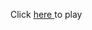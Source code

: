 Click <a href="https://github.com/AndrewPark1234567890/Level2/blob/master/KINGDOM_DEFENSE.jar"> here </a> to play
